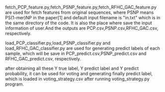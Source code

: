 fetch_PCP_feature.py,fetch_PSNP_feature.py,fetch_RFHC_GAC_feature.py are used for fetch 
features from original sequences, where PSNP means PS(1-mer)NP in the paper[1] and default 
input filename is "in.txt" which is in the same directory of the code. It is also the place 
where save the input information of user.And the outputs are PCP.csv,PSNP.csv,RFHC_GAC.csv,
respectively.

load_PCP_classifier.py,load_PSNP_classifier.py and load_RFHC_GAC_classifier.py are used for generating 
predict labels of each sample, which will be save in PCP_predict.csv,PSNP_predict.csv and RFHC_GAC_predict.csv,
 respectively.
 
after obtaining all these Y true label, Y predict label and Y predict probability, it can be used 
for voting and generating finally predict label, which is loaded in voting_strategy.csv after running
voting_strategy.py program.



